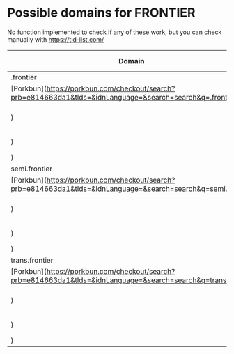 # Possible domains for FRONTIER

No function implemented to check if any of these work, but you can check manually with https://tld-list.com/

| Domain | Porkbun | NameCheap | Google Domains |
|---|---|---|---|
| .frontier | [Porkbun](https://porkbun.com/checkout/search?prb=e814663da1&tlds=&idnLanguage=&search=search&q=.frontier) | [Namecheap](https://www.namecheap.com/domains/registration/results/?domain=.frontier) | [Google](https://domains.google.com/registrar/search?searchTerm=.frontier) |
| semi.frontier | [Porkbun](https://porkbun.com/checkout/search?prb=e814663da1&tlds=&idnLanguage=&search=search&q=semi.frontier) | [Namecheap](https://www.namecheap.com/domains/registration/results/?domain=semi.frontier) | [Google](https://domains.google.com/registrar/search?searchTerm=semi.frontier) |
| trans.frontier | [Porkbun](https://porkbun.com/checkout/search?prb=e814663da1&tlds=&idnLanguage=&search=search&q=trans.frontier) | [Namecheap](https://www.namecheap.com/domains/registration/results/?domain=trans.frontier) | [Google](https://domains.google.com/registrar/search?searchTerm=trans.frontier) |
